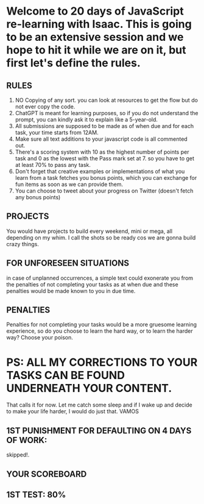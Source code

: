 # Welcome to 20 days of JavaScript re-learning with Isaac. This is going to be an extensive session and we hope to hit it while we are on it, but first let's define the rules.

## RULES
1. NO Copying of any sort. you can look at resources to get the flow but do not ever copy the code.
2. ChatGPT is meant for learning purposes, so if you do not understand the prompt, you can kindly ask it to explain like a 5-year-old.
3. All submissions are supposed to be made as of when due and for each task, your time starts from 12AM.
4. Make sure all text additions to your javascript code is all commented out.
5. There's a scoring system with 10 as the highest number of points per task and 0 as the lowest with the Pass mark set at 7. so you have to get at least 70% to pass any task.
6. Don't forget that creative examples or implementations of what you learn from a task fetches you bonus points, which you can exchange for fun items as soon as we can provide them.
7. You can choose to tweet about your progress on Twitter (doesn't fetch any bonus points)

## PROJECTS
You would have projects to build every weekend, mini or mega, all depending on my whim. I call the shots so be ready cos we are gonna build crazy things.

## FOR UNFORESEEN SITUATIONS
in case of unplanned occurrences, a simple text could exonerate you from the penalties of not completing your tasks as at when due and these penalties would be made known to you in due time.

## PENALTIES
Penalties for not completing your tasks would be a more gruesome learning experience, so do you choose to learn the hard way, or to learn the harder way? Choose your poison.

# PS: ALL MY CORRECTIONS TO YOUR TASKS CAN BE FOUND UNDERNEATH YOUR CONTENT.
That calls it for now. Let me catch some sleep and if I wake up and decide to make your life harder, I would do just that. 
VAMOS


## 1ST PUNISHMENT FOR DEFAULTING ON 4 DAYS OF WORK:
skipped!.

## YOUR SCOREBOARD

## 1ST TEST: 80%
